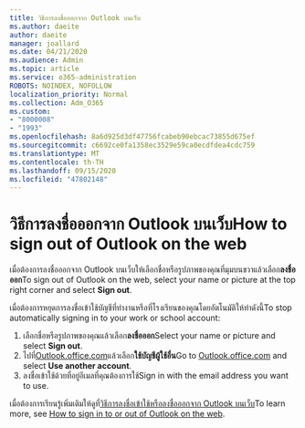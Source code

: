 ```yaml
---
title: วิธีการลงชื่อออกจาก Outlook บนเว็บ
ms.author: daeite
author: daeite
manager: joallard
ms.date: 04/21/2020
ms.audience: Admin
ms.topic: article
ms.service: o365-administration
ROBOTS: NOINDEX, NOFOLLOW
localization_priority: Normal
ms.collection: Adm_O365
ms.custom:
- "8000008"
- "1993"
ms.openlocfilehash: 8a6d925d3df47756fcabeb90ebcac73855d675ef
ms.sourcegitcommit: c6692ce0fa1358ec3529e59ca0ecdfdea4cdc759
ms.translationtype: MT
ms.contentlocale: th-TH
ms.lasthandoff: 09/15/2020
ms.locfileid: "47802148"
---
```

# <a name="how-to-sign-out-of-outlook-on-the-web"></a><span data-ttu-id="4267b-102">วิธีการลงชื่อออกจาก Outlook บนเว็บ</span><span class="sxs-lookup"><span data-stu-id="4267b-102">How to sign out of Outlook on the web</span></span>

<span data-ttu-id="4267b-103">เมื่อต้องการลงชื่อออกจาก Outlook บนเว็บให้เลือกชื่อหรือรูปภาพของคุณที่มุมบนขวาแล้วเลือก**ลงชื่อออก**</span><span class="sxs-lookup"><span data-stu-id="4267b-103">To sign out of Outlook on the web, select your name or picture at the top right corner and select **Sign out**.</span></span>

<span data-ttu-id="4267b-104">เมื่อต้องการหยุดการลงชื่อเข้าใช้บัญชีที่ทำงานหรือที่โรงเรียนของคุณโดยอัตโนมัติให้ทำดังนี้</span><span class="sxs-lookup"><span data-stu-id="4267b-104">To stop automatically signing in to your work or school account:</span></span>

1. <span data-ttu-id="4267b-105">เลือกชื่อหรือรูปภาพของคุณแล้วเลือก**ลงชื่อออก**</span><span class="sxs-lookup"><span data-stu-id="4267b-105">Select your name or picture and select **Sign out**.</span></span>
1. <span data-ttu-id="4267b-106">ไปที่[Outlook.office.com](https://outlook.office.com/)แล้วเลือก**ใช้บัญชีผู้ใช้อื่น**</span><span class="sxs-lookup"><span data-stu-id="4267b-106">Go to [Outlook.office.com](https://outlook.office.com/) and select **Use another account**.</span></span>
1. <span data-ttu-id="4267b-107">ลงชื่อเข้าใช้ด้วยที่อยู่อีเมลที่คุณต้องการใช้</span><span class="sxs-lookup"><span data-stu-id="4267b-107">Sign in with the email address you want to use.</span></span>

<span data-ttu-id="4267b-108">เมื่อต้องการเรียนรู้เพิ่มเติมให้ดูที่[วิธีการลงชื่อเข้าใช้หรือลงชื่อออกจาก Outlook บนเว็บ](https://support.office.com/article/763fab4d-0138-4814-b450-37fc286bcb79)</span><span class="sxs-lookup"><span data-stu-id="4267b-108">To learn more, see [How to sign in to or out of Outlook on the web](https://support.office.com/article/763fab4d-0138-4814-b450-37fc286bcb79).</span></span>